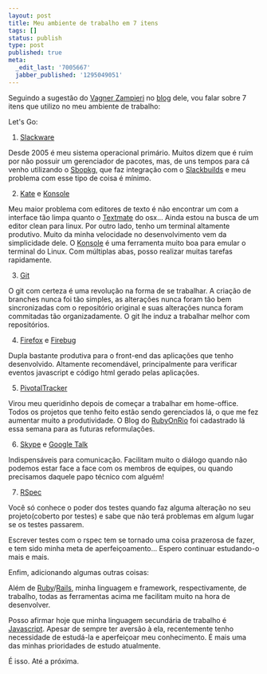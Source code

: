 ```yaml
---
layout: post
title: Meu ambiente de trabalho em 7 itens
tags: []
status: publish
type: post
published: true
meta:
  _edit_last: '7005667'
  jabber_published: '1295049051'
---
```


Seguindo a sugestão do <a href="http://twitter.com/vagnerzampieri" target="_blank">Vagner Zampieri</a> no <a href="http://vagnerzampieri.blogspot.com/2010/12/meu-ambiente-de-trabalho-em-7-itens.html" target="_blank">blog</a> dele, vou falar sobre 7 itens que utilizo no meu ambiente de trabalho:

Let's Go:

1) <a href="http://www.slackware.com/" target="_blank">Slackware</a>

Desde 2005 é meu sistema operacional primário. Muitos dizem que é ruim por não possuir um gerenciador de pacotes, mas, de uns tempos para cá venho utilizando o <a href="http://www.sbopkg.org/" target="_blank">Sbopkg</a>, que faz integração com o <a href="http://www.slackbuilds.org/" target="_blank">Slackbuilds</a> e meu problema com esse tipo de coisa é mínimo.

2) <a href="http://kate-editor.org/" target="_blank">Kate</a> e <a href="http://userbase.kde.org/Konsole" target="_blank">Konsole</a>

Meu maior problema com editores de texto é não encontrar um com a interface tão limpa quanto o <a href="http://macromates.com/" target="_blank">Textmate</a> do osx... Ainda estou na busca de um editor clean para linux. Por outro lado, tenho um terminal altamente produtivo. Muito da minha velocidade no desenvolvimento vem da simplicidade dele. O <a href="http://userbase.kde.org/Konsole" target="_blank">Konsole</a> é uma ferramenta muito boa para emular o terminal do Linux. Com múltiplas abas, posso realizar muitas tarefas rapidamente.

3) <a href="http://git-scm.com/" target="_blank">Git</a>

O git com certeza é uma revolução na forma de se trabalhar. A criação de branches nunca foi tão simples, as alterações nunca foram tão bem sincronizadas com o repositório original e suas alterações nunca foram commitadas tão organizadamente. O git lhe induz a trabalhar melhor com repositórios.

4) <a href="http://br.mozdev.org/" target="_blank">Firefox</a> e <a href="http://getfirebug.com/" target="_blank">Firebug</a>

Dupla bastante produtiva para o front-end das aplicações que tenho desenvolvido. Altamente recomendável, principalmente para verificar eventos javascript e código html gerado pelas aplicações.

5) <a href="http://www.pivotaltracker.com" target="_blank">PivotalTracker</a>

Virou meu queridinho depois de começar a trabalhar em home-office. Todos os projetos que tenho feito estão sendo gerenciados lá, o que me fez aumentar muito a produtividade. O Blog do <a href="http://www.rubyonrio.org" target="_blank">RubyOnRio</a> foi cadastrado lá essa semana para as futuras reformulações.

6) <a href="http://www.skype.com/intl/pt-br/home" target="_blank">Skype</a> e <a href="http://www.google.com/talk/intl/pt-BR/" target="_blank">Google Talk</a>

Indispensáveis para comunicação. Facilitam muito o diálogo quando não podemos estar face a face com os membros de equipes, ou quando precisamos daquele papo técnico com alguém!

7) <a href="http://rspec.info/" target="_blank">RSpec</a>

Você só conhece o poder dos testes quando faz alguma alteração no seu projeto(coberto por testes) e sabe que não terá problemas em algum lugar se os testes passarem.

Escrever testes com o rspec tem se tornado uma coisa prazerosa de fazer, e tem sido minha meta de aperfeiçoamento... Espero continuar estudando-o mais e mais.

Enfim, adicionando algumas outras coisas:

Além de <a href="http://www.ruby-lang.org/" target="_blank">Ruby</a>/<a href="http://rubyonrails.org/" target="_blank">Rails</a>, minha linguagem e framework, respectivamente, de trabalho, todas as ferramentas acima me facilitam muito na hora de desenvolver.

Posso afirmar hoje que minha linguagem secundária de trabalho é <a href="https://developer.mozilla.org/en/JavaScript" target="_blank">Javascript</a>. Apesar de sempre ter aversão à ela, recentemente tenho necessidade de estudá-la e aperfeiçoar meu conhecimento. É mais uma das minhas prioridades de estudo atualmente.

É isso. Até a próxima.
